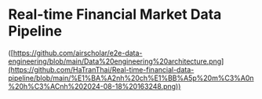 # Real-time Financial Market Data Pipeline

([https://github.com/airscholar/e2e-data-engineering/blob/main/Data%20engineering%20architecture.png](https://github.com/HaTranThai/Real-time-financial-data-pipeline/blob/main/%E1%BA%A2nh%20ch%E1%BB%A5p%20m%C3%A0n%20h%C3%ACnh%202024-08-18%20163248.png))
